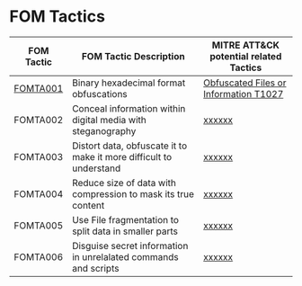 # FOM Tactics

| FOM Tactic                                                                  | FOM Tactic Description                                             | MITRE ATT&CK potential related Tactics                                              |
| --------------------------------------------------------------------------- | ------------------------------------------------------------------ | ----------------------------------------------------------------------------------- |
| [FOMTA001](https://github.com/blue101010/FOM/blob/main/tactics/FOMTA001.md) | Binary hexadecimal format obfuscations                            | [Obfuscated Files or Information T1027](https://attack.mitre.org/techniques/T1027/) |
| FOMTA002                                                                    | Conceal information within digital media with steganography        | [xxxxxx](https://attack.mitre.org/techniques/T1xxx/)                                |
| FOMTA003                                                                    | Distort data, obfuscate it to make it more difficult to understand | [xxxxxx](https://attack.mitre.org/techniques/T1xxx/)                                |
| FOMTA004                                                                    | Reduce size of data with compression to mask its true content      | [xxxxxx](https://attack.mitre.org/techniques/T1xxx/)                                |
| FOMTA005                                                                   | Use File fragmentation to split data in smaller parts              | [xxxxxx](https://attack.mitre.org/techniques/T1xxx/)                                |
| FOMTA006                                                                    | Disguise secret information in unrelalated commands and scripts    | [xxxxxx](https://attack.mitre.org/techniques/T1xxx/)                                |

